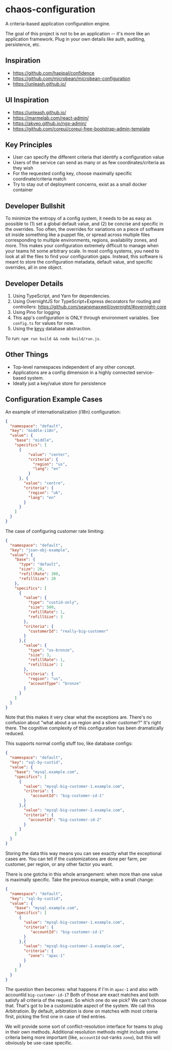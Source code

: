 # chaos-configuration

A criteria-based application configuration engine.

The goal of this project is not to be an application -- it's more like an application framework. Plug in your own details like auth, auditing, persistence, etc.

## Inspiration

- https://github.com/hapipal/confidence
- https://github.com/microbean/microbean-configuration 
- https://unleash.github.io/ 

## UI Inspiration

- https://unleash.github.io/
- https://marmelab.com/react-admin/
- https://akveo.github.io/ngx-admin/
- https://github.com/coreui/coreui-free-bootstrap-admin-template

## Key Principles

- User can specify the different criteria that identify a configuration value
- Users of the service can send as many or as few coordinates/criteria as they wish
- For the requested config key, choose maximally specific coordinate/criteria match
- Try to stay out of deployment concerns, exist as a small docker container

## Developer Bullshit

To minimize the entropy of a config system, it needs to be as easy as possible to (1) set a global default value, and (2) be concise and specific in the overrides. Too often, the overrides for variations on a piece of software sit inside something like a puppet file, or spread across multiple files corresponding to multiple environments, regions, availability zones, and more. This makes your configuration extremely difficult to manage when your teams hit some arbitrary scale. In most config systems, you need to look at all the files to find your configuration gaps. Instead, this software is meant to store the configuration metadata, default value, and specific overrides, all in one object.

## Developer Details

1. Using TypeScript, and Yarn for dependencies.
2. Using OvernightJS for TypeScript+Express decorators for routing and controllers: https://github.com/seanpmaxwell/overnight/#overnight-core
3. Using Pino for logging 
4. This app's configuration is ONLY through environment variables. See `config.ts` for values for now.
5. Using the [keyv](https://www.npmjs.com/package/keyv) database abstraction.

To run: `npm run build && node build/run.js`.  

## Other Things

- Top-level namespaces independent of any other concept.
- Applications are a config dimension in a highly connected service-based system.
- Ideally just a key/value store for persistence

## Configuration Example Cases

An example of internationalization (i18n) configuration:

```json
{
  "namespace": "default",
  "key": "middle-i18n",
  "value": {
    "base": "middle",
    "specifics": [
      {
          "value": "center",
          "criteria": {
            "region": "us",
            "lang": "en"
          }
      }, {
        "value": "centre",
        "criteria": {
          "region": "uk",
          "lang": "en"
        }
      }
    ]
  }
}
```

The case of configuring customer rate limiting:

```json
{
  "namespace": "default",
  "key": "json-obj-example",
  "value": {
    "base": {
      "type": "default",
      "size": 20,
      "refillRate": 300,
      "refillSize": 20
    },
    "specifics": [
      {
        "value": {
          "type": "custid-only",
          "size": 500,
          "refillRate": 1,
          "refillSize": 3
        },
        "criteria": {
          "customerId": "really-big-customer"
        }
      },{
        "value": {
          "type": "us-bronze",
          "size": 3,
          "refillRate": 1,
          "refillSize": 1
        },
        "criteria": {
          "region": "us",
          "accountType": "bronze"
        }
      }
    ]
  }
}
```

Note that this makes it very clear what the exceptions are. There's no confusion about "what about a us region and a silver customer?" It's right there. The cognitive complexity of this configuration has been dramatically reduced. 

This supports normal config stuff too, like database configs:

```json
{
  "namespace": "default",
  "key": "sql-by-custid",
  "value": {
    "base": "mysql.example.com",
    "specifics": [
      {
        "value": "mysql-big-customer-1.example.com",
        "criteria": {
           "accountId": "big-customer-id-1"
        }
      },{
        "value": "mysql-big-customer-2.example.com",
        "criteria": {
          "accountId": "big-customer-id-2"
        }
      }
    ]
  }
}
```

Storing the data this way means you can see exactly what the exceptional cases are. You can tell if the customizations are done per farm, per customer, per region, or any other factor you want. 

There is one gotcha in this whole arrangement: when more than one value is maximally specific. Take the previous example, with a small change:

```json
{
  "namespace": "default",
  "key": "sql-by-custid",
  "value": {
    "base": "mysql.example.com",
    "specifics": [
      {
        "value": "mysql-big-customer-1.example.com",
        "criteria": {
           "accountId": "big-customer-id-1"
        }
      },{
        "value": "mysql-big-customer-2.example.com",
        "criteria": {
          "zone": "apac-1"
        }
      }
    ]
  }
}
```

The question then becomes: what happens if I'm in `apac-1` and also with accountId `big-customer-id-1`? Both of those are exact matches and both satisfy all criteria of the request. So which one do we pick? We can't choose that. That's got to be a customizable aspect of the system. We call this Arbitratioin. By default, arbitration is done on matches with most criteria first, picking the first one in case of tied entries.

We will provide some sort of conflict-resolution interface for teams to plug in their own methods. Additional resolution methods might include some criteria being more important (like, `accountId` out-ranks `zone`), but this will obviously be use-case specific.